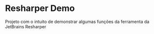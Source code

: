 # Resharper Demo
Projeto com o intuito de demonstrar algumas funções da ferramenta da JetBrains Resharper
